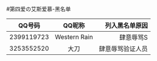 #第四爱の艾斯爱慕-黑名单

| QQ号码        | QQ昵称           | 列入黑名单原因   |
| ------------- |:-------------:   | -----:           |
| 2399119723    | Western Rain     | 肆意辱骂S        |
| 3253552520    | 大刀             | 肆意辱骂验证人员 |

